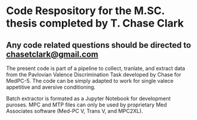 # Code Respository for the M.SC. thesis completed by T. Chase Clark

## Any code related questions should be directed to chasetclark@gmail.com

The present code is part of a pipeline to collect, tranlate, and extract data from the Pavlovian Valence Discrimination Task developed by Chase for MedPC-5. The code can be simply adapted to work for single valece appetitive and aversive conditioning.

Batch extractor is formated as a Jupyter Notebook for development puroses.
MPC and MTP files can only be used by proprietary Med Associates software (Med-PC V, Trans V, and MPC2XL).
